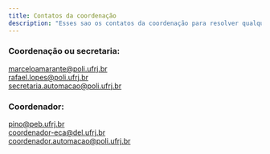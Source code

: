 ```yaml
---
title: Contatos da coordenação
description: "Esses sao os contatos da coordenação para resolver qualquer problema associado com o curso de graduação: trancamento, estágio, problemas com a grade, e-mail institucional, entre outros. Para dúvidas mais específicas, entre nas reuniões online com o coordenador Pino nas segundas-feiras às 17:00."
---
```




### Coordenação ou secretaria:
marceloamarante@poli.ufrj.br \
rafael.lopes@poli.ufrj.br \
secretaria.automacao@poli.ufrj.br 

### Coordenador:
pino@peb.ufrj.br \
coordenador-eca@del.ufrj.br \
coordenador.automacao@poli.ufrj.br 
